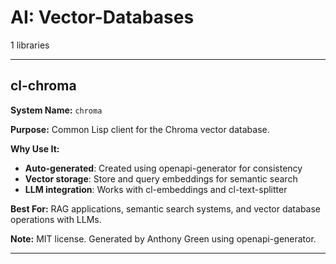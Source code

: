 # AI: Vector-Databases

1 libraries

---

## cl-chroma

**System Name:** `chroma`

**Purpose:** Common Lisp client for the Chroma vector database.

**Why Use It:**
- **Auto-generated**: Created using openapi-generator for consistency
- **Vector storage**: Store and query embeddings for semantic search
- **LLM integration**: Works with cl-embeddings and cl-text-splitter

**Best For:** RAG applications, semantic search systems, and vector database operations with LLMs.

**Note:** MIT license. Generated by Anthony Green using openapi-generator.

---


